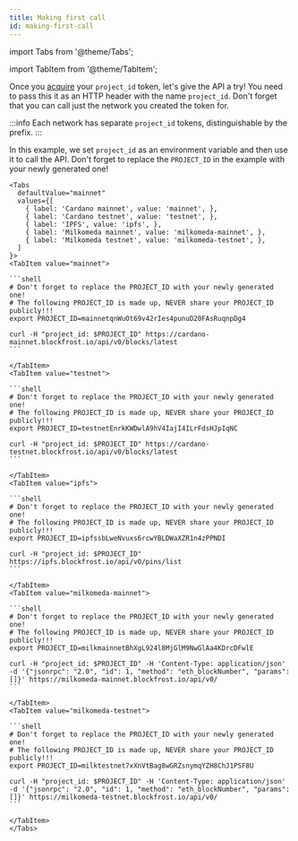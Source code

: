 ```yaml
---
title: Making first call
id: making-first-call
---
```


import Tabs from '@theme/Tabs';

import TabItem from '@theme/TabItem';

Once you [acquire](/docs/overview/getting-started) your `project_id` token, let's give the API a try! You need to pass this it as an HTTP header with the name `project_id`. Don't forget that you can call just the network you created the token for.

:::info
Each network has separate `project_id` tokens, distinguishable by the prefix.
:::

In this example, we set `project_id` as an environment variable and then use it to call the API. Don't forget to replace the `PROJECT_ID` in the example with your newly generated one!

````mdx-code-block
<Tabs
  defaultValue="mainnet"
  values={[
    { label: 'Cardano mainnet', value: 'mainnet', },
    { label: 'Cardano testnet', value: 'testnet', },
    { label: 'IPFS', value: 'ipfs', },
    { label: 'Milkomeda mainnet', value: 'milkomeda-mainnet', },
    { label: 'Milkomeda testnet', value: 'milkomeda-testnet', },
  ]
}>
<TabItem value="mainnet">

```shell
# Don't forget to replace the PROJECT_ID with your newly generated one!
# The following PROJECT_ID is made up, NEVER share your PROJECT_ID publicly!!!
export PROJECT_ID=mainnetqnWuOt69v42rIes4punuD20FAsRuqnpDg4

curl -H "project_id: $PROJECT_ID" https://cardano-mainnet.blockfrost.io/api/v0/blocks/latest
```

</TabItem>
<TabItem value="testnet">

```shell
# Don't forget to replace the PROJECT_ID with your newly generated one!
# The following PROJECT_ID is made up, NEVER share your PROJECT_ID publicly!!!
export PROJECT_ID=testnetEnrkKWDwlA9hV4IajI4ILrFdsHJpIqNC

curl -H "project_id: $PROJECT_ID" https://cardano-testnet.blockfrost.io/api/v0/blocks/latest
```

</TabItem>
<TabItem value="ipfs">

```shell
# Don't forget to replace the PROJECT_ID with your newly generated one!
# The following PROJECT_ID is made up, NEVER share your PROJECT_ID publicly!!!
export PROJECT_ID=ipfssbLweNvuxs6rcwYBLDWaXZR1n4zPPNDI

curl -H "project_id: $PROJECT_ID" https://ipfs.blockfrost.io/api/v0/pins/list
```

</TabItem>
<TabItem value="milkomeda-mainnet">

```shell
# Don't forget to replace the PROJECT_ID with your newly generated one!
# The following PROJECT_ID is made up, NEVER share your PROJECT_ID publicly!!!
export PROJECT_ID=milkmainnetBhXgL924l8MjGlM9NwGlAa4KDrcDFwlE

curl -H "project_id: $PROJECT_ID" -H 'Content-Type: application/json' -d '{"jsonrpc": "2.0", "id": 1, "method": "eth_blockNumber", "params": []}' https://milkomeda-mainnet.blockfrost.io/api/v0/
```

</TabItem>
<TabItem value="milkomeda-testnet">

```shell
# Don't forget to replace the PROJECT_ID with your newly generated one!
# The following PROJECT_ID is made up, NEVER share your PROJECT_ID publicly!!!
export PROJECT_ID=milktestnet7xXnVtBag8wGRZsnymqYZH8ChJ1PSF8U

curl -H "project_id: $PROJECT_ID" -H 'Content-Type: application/json' -d '{"jsonrpc": "2.0", "id": 1, "method": "eth_blockNumber", "params": []}' https://milkomeda-testnet.blockfrost.io/api/v0/
```

</TabItem>
</Tabs>
````
